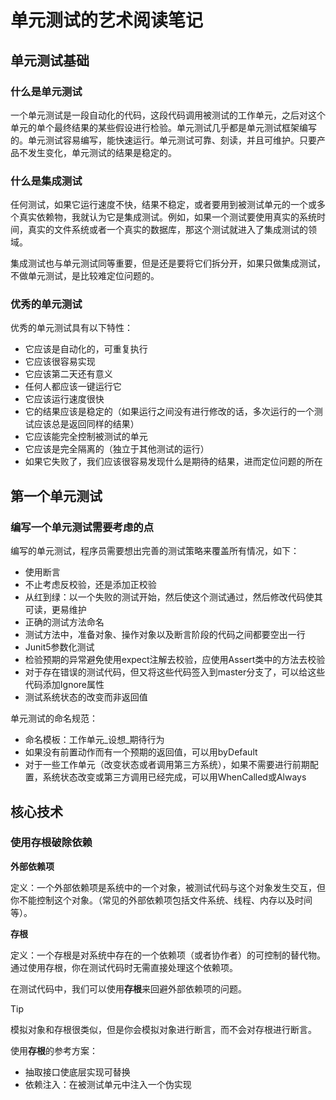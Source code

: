 # 单元测试的艺术阅读笔记

## 单元测试基础

### 什么是单元测试

一个单元测试是一段自动化的代码，这段代码调用被测试的工作单元，之后对这个单元的单个最终结果的某些假设进行检验。单元测试几乎都是单元测试框架编写的。单元测试容易编写，能快速运行。单元测试可靠、刻读，并且可维护。只要产品不发生变化，单元测试的结果是稳定的。

### 什么是集成测试

任何测试，如果它运行速度不快，结果不稳定，或者要用到被测试单元的一个或多个真实依赖物，我就认为它是集成测试。例如，如果一个测试要使用真实的系统时间，真实的文件系统或者一个真实的数据库，那这个测试就进入了集成测试的领域。

集成测试也与单元测试同等重要，但是还是要将它们拆分开，如果只做集成测试，不做单元测试，是比较难定位问题的。

### 优秀的单元测试

优秀的单元测试具有以下特性：

- 它应该是自动化的，可重复执行
- 它应该很容易实现
- 它应该第二天还有意义
- 任何人都应该一键运行它
- 它应该运行速度很快
- 它的结果应该是稳定的（如果运行之间没有进行修改的话，多次运行的一个测试应该总是返回同样的结果）
- 它应该能完全控制被测试的单元
- 它应该是完全隔离的（独立于其他测试的运行）
- 如果它失败了，我们应该很容易发现什么是期待的结果，进而定位问题的所在

## 第一个单元测试

### 编写一个单元测试需要考虑的点

编写的单元测试，程序员需要想出完善的测试策略来覆盖所有情况，如下：

- 使用断言
- 不止考虑反校验，还是添加正校验
- 从红到绿：以一个失败的测试开始，然后使这个测试通过，然后修改代码使其可读，更易维护
- 正确的测试方法命名
- 测试方法中，准备对象、操作对象以及断言阶段的代码之间都要空出一行
- Junit5参数化测试
- 检验预期的异常避免使用expect注解去校验，应使用Assert类中的方法去校验
- 对于存在错误的测试代码，但又将这些代码签入到master分支了，可以给这些代码添加Ignore属性
- 测试系统状态的改变而非返回值

单元测试的命名规范：

- 命名模板：工作单元_设想_期待行为
- 如果没有前置动作而有一个预期的返回值，可以用byDefault
- 对于一些工作单元（改变状态或者调用第三方系统），如果不需要进行前期配置，系统状态改变或第三方调用已经完成，可以用WhenCalled或Always

## 核心技术

### 使用存根破除依赖

**外部依赖项**

定义：一个外部依赖项是系统中的一个对象，被测试代码与这个对象发生交互，但你不能控制这个对象。（常见的外部依赖项包括文件系统、线程、内存以及时间等）。

**存根**

定义：一个存根是对系统中存在的一个依赖项（或者协作者）的可控制的替代物。通过使用存根，你在测试代码时无需直接处理这个依赖项。

在测试代码中，我们可以使用**存根**来回避外部依赖项的问题。

> [!tip]
> 模拟对象和存根很类似，但是你会模拟对象进行断言，而不会对存根进行断言。

使用**存根**的参考方案：

- 抽取接口使底层实现可替换
- 依赖注入：在被测试单元中注入一个伪实现